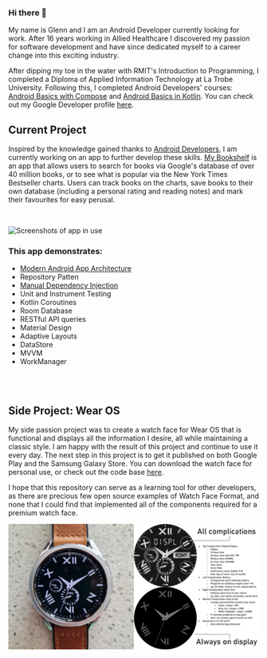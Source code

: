 ### Hi there 👋

My name is Glenn and I am an Android Developer currently looking for work. After 16 years working in Allied Healthcare I discovered my passion for software development and have since dedicated myself to a career change into this exciting industry.

After dipping my toe in the water with RMIT's Introduction to Programming, I completed a Diploma of Applied Information Technology at La Trobe University. Following this, I completed Android Developers' courses: <a href="https://developer.android.com/courses/android-basics-compose/course" target="blank">Android Basics with Compose</a> and <a href="https://developer.android.com/courses/android-basics-kotlin/course" target="blank">Android Basics in Kotlin</a>. You can check out my Google Developer profile <a href="https://developers.google.com/profile/u/glenn-halls" target="blank">here</a>.

## Current Project
Inspired by the knowledge gained thanks to <a href="https://developer.android.com/" target="blank">Android Developers</a>, I am currently working on an app to further develop these skills. <a href="https://github.com/Glenn-Halls/My-Bookshelf" target="blank">My Bookshelf</a> is an app that allows users to search for books via Google's database of over 40 million books, or to see what is popular via the New York Times Bestseller charts. Users can track books on the charts, save books to their own database (including a personal rating and reading notes) and mark their favourites for easy perusal.

<br>

![Screenshots of app in use](collage.png?raw=true "Screenshots")

### This app demonstrates:
<ul>
  <li><a href="https://developer.android.com/topic/architecture" target="blank">Modern Android App Architecture</a></li>
  <li>Repository Patten</li>
  <li><a href="https://developer.android.com/training/dependency-injection/manual" target="blank">Manual Dependency Injection</a></li>
  <li>Unit and Instrument Testing</li>
  <li>Kotlin Coroutines</li>
  <li>Room Database</li>
  <li>RESTful API queries</li>
  <li>Material Design</li>
  <li>Adaptive Layouts</li>
  <li>DataStore</li>
  <li>MVVM</li>
  <li>WorkManager</li>
</ul>

<br>
<br>

## Side Project: Wear OS
My side passion project was to create a watch face for Wear OS that is functional and displays all the information I desire, all while maintaining a classic style. I am happy with the result of this project and continue to use it every day. The next step in this project is to get it published on both Google Play and the Samsung Galaxy Store. You can download the watch face for personal use, or check out the code base <a href="https://github.com/Glenn-Halls/Vorlauf" target="blank">here</a>.

I hope that this repository can serve as a learning tool for other developers, as there are precious few open source examples of Watch Face Format, and none that I could find that implemented all of the components required for a premium watch face.

![Screenshots of app in use](description.png?raw=true "Screenshots")
